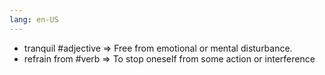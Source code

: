 ```yaml
---
lang: en-US
---
```

- tranquil #adjective => Free from emotional or mental disturbance.
- refrain from #verb => To stop oneself from some action or interference